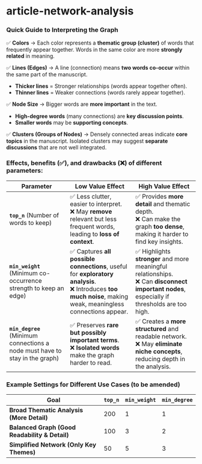 # article-network-analysis

### **Quick Guide to Interpreting the Graph**  

✅ **Colors** → Each color represents a **thematic group (cluster)** of words that frequently appear together. Words in the same color are more **strongly related** in meaning.  

✅ **Lines (Edges)** → A line (connection) means **two words co-occur** within the same part of the manuscript.  
- **Thicker lines** = Stronger relationships (words appear together often).  
- **Thinner lines** = Weaker connections (words rarely appear together).  

✅ **Node Size** → Bigger words are **more important** in the text.  
- **High-degree words** (many connections) are **key discussion points**.  
- **Smaller words** may be **supporting concepts**.  

✅ **Clusters (Groups of Nodes)** → Densely connected areas indicate **core topics** in the manuscript. Isolated clusters may suggest **separate discussions** that are not well integrated.  


### Effects, benefits (✅), and drawbacks (❌) of different parameters:

| **Parameter**   | **Low Value Effect** | **High Value Effect** |
|----------------|----------------------|----------------------|
| **`top_n`** (Number of words to keep) | ✅ Less clutter, easier to interpret. <br> ❌ May **remove** relevant but less frequent words, leading to **loss of context**. | ✅ Provides **more detail** and thematic depth. <br> ❌ Can make the graph **too dense**, making it harder to find key insights. |
| **`min_weight`** (Minimum co-occurrence strength to keep an edge) | ✅ Captures **all possible connections**, useful for **exploratory analysis**. <br> ❌ Introduces **too much noise**, making weak, meaningless connections appear. | ✅ Highlights **stronger** and more meaningful relationships. <br> ❌ Can **disconnect important nodes**, especially if thresholds are too high. |
| **`min_degree`** (Minimum connections a node must have to stay in the graph) | ✅ Preserves **rare but possibly important terms**. <br> ❌ **Isolated words** make the graph harder to read. | ✅ Creates a **more structured** and readable network. <br> ❌ May **eliminate niche concepts**, reducing depth in the analysis. |


### **Example Settings for Different Use Cases (to be amended)**
| Goal | `top_n` | `min_weight` | `min_degree` |
|------|--------|-------------|-------------|
| **Broad Thematic Analysis (More Detail)** | 200 | 1 | 1 |
| **Balanced Graph (Good Readability & Detail)** | 100 | 3 | 2 |
| **Simplified Network (Only Key Themes)** | 50 | 5 | 3 |
